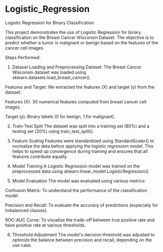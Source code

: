 # Logistic_Regression

Logistic Regression for Binary Classification


This project demonstrates the use of Logistic Regression for binary classification on the Breast Cancer Wisconsin Dataset. The objective is to predict whether a tumor is malignant or benign based on the features of the cancer cell images.

Steps Performed:
1. Dataset Loading and Preprocessing
Dataset: The Breast Cancer Wisconsin dataset was loaded using sklearn.datasets.load_breast_cancer().

Features and Target: We extracted the features (X) and target (y) from the dataset:

Features (X): 30 numerical features computed from breast cancer cell images.

Target (y): Binary labels (0 for benign, 1 for malignant).

2. Train-Test Split
The dataset was split into a training set (80%) and a testing set (20%) using train_test_split().

3. Feature Scaling
Features were standardized using StandardScaler() to normalize the data before applying the logistic regression model. This helps to speed up convergence during training and ensures that all features contribute equally.

4. Model Training
A Logistic Regression model was trained on the preprocessed data using sklearn.linear_model.LogisticRegression().

5. Model Evaluation
The model was evaluated using various metrics:

Confusion Matrix: To understand the performance of the classification model.

Precision and Recall: To evaluate the accuracy of predictions (especially for imbalanced classes).

ROC-AUC Curve: To visualize the trade-off between true positive rate and false positive rate at various thresholds.

6. Threshold Adjustment
The model's decision threshold was adjusted to optimize the balance between precision and recall, depending on the use case.